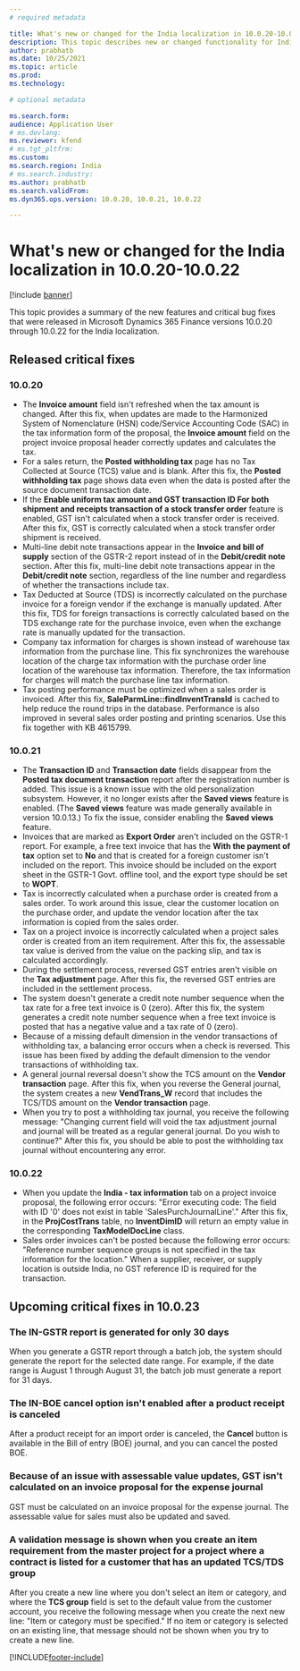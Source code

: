 ```yaml
---
# required metadata

title: What's new or changed for the India localization in 10.0.20-10.0.22
description: This topic describes new or changed functionality for India localization features in Microsoft Dynamics 365 Finance versions 10.0.20 through 10.0.22.
author: prabhatb
ms.date: 10/25/2021
ms.topic: article
ms.prod: 
ms.technology: 

# optional metadata

ms.search.form: 
audience: Application User
# ms.devlang: 
ms.reviewer: kfend
# ms.tgt_pltfrm: 
ms.custom: 
ms.search.region: India
# ms.search.industry: 
ms.author: prabhatb
ms.search.validFrom: 
ms.dyn365.ops.version: 10.0.20, 10.0.21, 10.0.22

---
```


# What's new or changed for the India localization in 10.0.20-10.0.22

[!include [banner](../includes/banner.md)]

This topic provides a summary of the new features and critical bug fixes that were released in Microsoft Dynamics 365 Finance versions 10.0.20 through 10.0.22 for the India localization.

## Released critical fixes

### 10.0.20

- The **Invoice amount** field isn't refreshed when the tax amount is changed. After this fix, when updates are made to the Harmonized System of Nomenclature (HSN) code/Service Accounting Code (SAC) in the tax information form of the proposal, the **Invoice amount** field on the project invoice proposal header correctly updates and calculates the tax.
- For a sales return, the **Posted withholding tax** page has no Tax Collected at Source (TCS) value and is blank. After this fix, the **Posted withholding tax** page shows data even when the data is posted after the source document transaction date.
- If the **Enable uniform tax amount and GST transaction ID For both shipment and receipts transaction of a stock transfer order** feature is enabled, GST isn't calculated when a stock transfer order is received. After this fix, GST is correctly calculated when a stock transfer order shipment is received.
- Multi-line debit note transactions appear in the **Invoice and bill of supply** section of the GSTR-2 report instead of in the **Debit/credit note** section. After this fix, multi-line debit note transactions appear in the **Debit/credit note** section, regardless of the line number and regardless of whether the transactions include tax.
- Tax Deducted at Source (TDS) is incorrectly calculated on the purchase invoice for a foreign vendor if the exchange is manually updated. After this fix, TDS for foreign transactions is correctly calculated based on the TDS exchange rate for the purchase invoice, even when the exchange rate is manually updated for the transaction.
- Company tax information for charges is shown instead of warehouse tax information from the purchase line. This fix synchronizes the warehouse location of the charge tax information with the purchase order line location of the warehouse tax information. Therefore, the tax information for charges will match the purchase line tax information.
- Tax posting performance must be optimized when a sales order is invoiced. After this fix, **SaleParmLine::findInventTransId** is cached to help reduce the round trips in the database. Performance is also improved in several sales order posting and printing scenarios. Use this fix together with KB 4615799.

### 10.0.21

- The **Transaction ID** and **Transaction date** fields disappear from the **Posted tax document transaction** report after the registration number is added. This issue is a known issue with the old personalization subsystem. However, it no longer exists after the **Saved views** feature is enabled. (The **Saved views** feature was made generally available in version 10.0.13.) To fix the issue, consider enabling the **Saved views** feature.
- Invoices that are marked as **Export Order** aren't included on the GSTR-1 report. For example, a free text invoice that has the **With the payment of tax** option set to **No** and that is created for a foreign customer isn't included on the report. This invoice should be included on the export sheet in the GSTR-1 Govt. offline tool, and the export type should be set to **WOPT**.
- Tax is incorrectly calculated when a purchase order is created from a sales order. To work around this issue, clear the customer location on the purchase order, and update the vendor location after the tax information is copied from the sales order.
- Tax on a project invoice is incorrectly calculated when a project sales order is created from an item requirement. After this fix, the assessable tax value is derived from the value on the packing slip, and tax is calculated accordingly.
- During the settlement process, reversed GST entries aren't visible on the **Tax adjustment** page. After this fix, the reversed GST entries are included in the settlement process.
- The system doesn't generate a credit note number sequence when the tax rate for a free text invoice is 0 (zero). After this fix, the system generates a credit note number sequence when a free text invoice is posted that has a negative value and a tax rate of 0 (zero).
- Because of a missing default dimension in the vendor transactions of withholding tax, a balancing error occurs when a check is reversed. This issue has been fixed by adding the default dimension to the vendor transactions of withholding tax.
- A general journal reversal doesn't show the TCS amount on the **Vendor transaction** page. After this fix, when you reverse the General journal, the system creates a new **VendTrans_W** record that includes the TCS/TDS amount on the **Vendor transaction** page.
- When you try to post a withholding tax journal, you receive the following message: "Changing current field will void the tax adjustment journal and journal will be treated as a regular general journal. Do you wish to continue?" After this fix, you should be able to post the withholding tax journal without encountering any error.

### 10.0.22

- When you update the **India - tax information** tab on a project invoice proposal, the following error occurs: "Error executing code: The field with ID '0' does not exist in table 'SalesPurchJournalLine'." After this fix, in the **ProjCostTrans** table, no **InventDimID** will return an empty value in the corresponding **TaxModelDocLine** class.
- Sales order invoices can't be posted because the following error occurs: "Reference number sequence groups is not specified in the tax information for the location." When a supplier, receiver, or supply location is outside India, no GST reference ID is required for the transaction.

## Upcoming critical fixes in 10.0.23

### The IN-GSTR report is generated for only 30 days

When you generate a GSTR report through a batch job, the system should generate the report for the selected date range. For example, if the date range is August 1 through August 31, the batch job must generate a report for 31 days.

### The IN-BOE cancel option isn't enabled after a product receipt is canceled

After a product receipt for an import order is canceled, the **Cancel** button is available in the Bill of entry (BOE) journal, and you can cancel the posted BOE.

### Because of an issue with assessable value updates, GST isn't calculated on an invoice proposal for the expense journal 

GST must be calculated on an invoice proposal for the expense journal. The assessable value for sales must also be updated and saved.

### A validation message is shown when you create an item requirement from the master project for a project where a contract is listed for a customer that has an updated TCS/TDS group

After you create a new line where you don't select an item or category, and where the **TCS group** field is set to the default value from the customer account, you receive the following message when you create the next new line: "Item or category must be specified." If no item or category is selected on an existing line, that message should not be shown when you try to create a new line.

[!INCLUDE[footer-include](../../includes/footer-banner.md)]

